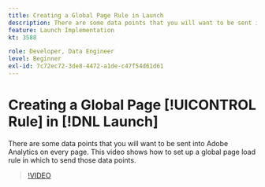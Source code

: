 ```yaml
---
title: Creating a Global Page Rule in Launch
description: There are some data points that you will want to be sent into Adobe Analytics on every page. This video shows how to set up a global page load rule to send those data points in.
feature: Launch Implementation
kt: 3588

role: Developer, Data Engineer
level: Beginner
exl-id: 7c72ec72-3de8-4472-a1de-c47f54d61d61
---
```

# Creating a Global Page [!UICONTROL Rule] in [!DNL Launch]

There are some data points that you will want to be sent into Adobe Analytics on every page. This video shows how to set up a global page load rule in which to send those data points.

>[!VIDEO](https://video.tv.adobe.com/v/28769/?quality=12&learn=on)

